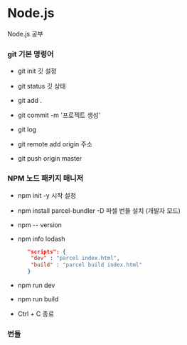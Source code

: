 # Node.js
Node.js 공부


### git 기본 명령어

- git init	  	깃 설정

- git status		깃 상태 

- git add .     

- git commit -m '프로젝트 생성'

- git log

- git remote add origin 주소

- git push origin master 


### NPM 노드 패키지 매니저

- npm init -y		시작 설정
- npm install parcel-bundler -D	파셀 번들 설치 (개발자 모드)
- npm -- version
- npm info lodash

  ```json
     "scripts": {
      "dev" : "parcel index.html",
      "build" : "parcel build index.html"
     }
  ```
 - npm run dev
 - npm run build
 - Ctrl + C 종료

### 번들

